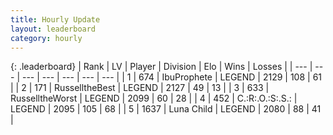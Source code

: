```yaml
---
title: Hourly Update
layout: leaderboard
category: hourly
---
```


{: .leaderboard}
| Rank | LV | Player | Division | Elo | Wins | Losses |
| --- | --- | --- | --- | --- | --- | --- |
| <span data-change="0">1</span> | 674 | <span title="ID: 362352">IbuProphete</span> | LEGEND | <span data-change="0">2129</span> | <span data-change="0">108</span> | <span data-change="0">61</span> |
| <span data-change="0">2</span> | 171 | <span title="ID: 547266">RusselltheBest</span> | LEGEND | <span data-change="0">2127</span> | <span data-change="0">49</span> | <span data-change="0">13</span> |
| <span data-change="0">3</span> | 633 | <span title="ID: 388751">RusselltheWorst</span> | LEGEND | <span data-change="0">2099</span> | <span data-change="0">60</span> | <span data-change="0">28</span> |
| <span data-change="1">4</span> | 452 | <span title="ID: 451068">C.:R:.O.:S:.S.:</span> | LEGEND | <span data-change="3">2095</span> | <span data-change="2">105</span> | <span data-change="1">68</span> |
| <span data-change="1">5</span> | 1637 | <span title="ID: 164871">Luna Child</span> | LEGEND | <span data-change="0">2080</span> | <span data-change="0">88</span> | <span data-change="0">41</span> |